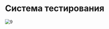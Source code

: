 # Система тестирования
![9](https://github.com/user-attachments/assets/083ce74d-4ea9-45e2-9db4-48011c6146bf)
